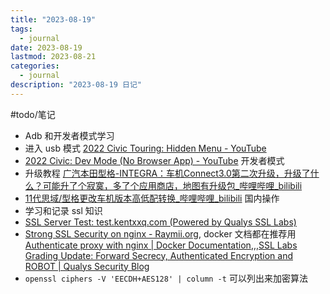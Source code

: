 ```yaml
---
title: "2023-08-19"
tags:
  - journal
date: 2023-08-19
lastmod: 2023-08-21
categories:
  - journal
description: "2023-08-19 日记"
---
```


#todo/笔记

- Adb 和开发者模式学习
- 进入 usb 模式 [2022 Civic Touring: Hidden Menu - YouTube](https://www.youtube.com/watch?v=6hcOzI_97kE)
- [2022 Civic: Dev Mode (No Browser App) - YouTube](https://www.youtube.com/watch?v=_evb-wZclwI) 开发者模式
- 升级教程 [广汽本田型格-INTEGRA：车机Connect3.0第二次升级，升级了什么？可能升了个寂寞，多了个应用商店，地图有升级包\_哔哩哔哩\_bilibili](https://www.bilibili.com/video/BV1b44y1A7PM/?spm_id_from=333.337.search-card.all.click&vd_source=3f8a7a9cfa796e140d94e90eb3af4c90)
- [11代思域/型格更改车机版本高低配转换\_哔哩哔哩\_bilibili](https://www.bilibili.com/video/BV16o4y1c7QG/?vd_source=3f8a7a9cfa796e140d94e90eb3af4c90) 国内操作
- 学习和记录 ssl 知识
- [SSL Server Test: test.kentxxq.com (Powered by Qualys SSL Labs)](https://globalsign.ssllabs.com/analyze.html?d=test.kentxxq.com)
- [Strong SSL Security on nginx - Raymii.org](https://raymii.org/s/tutorials/Strong_SSL_Security_On_nginx.html#toc_7),  docker 文档都在推荐用 [Authenticate proxy with nginx | Docker Documentation](https://docs.docker.com/registry/recipes/nginx/),,,[SSL Labs Grading Update: Forward Secrecy, Authenticated Encryption and ROBOT | Qualys Security Blog](https://blog.qualys.com/product-tech/2018/02/02/forward-secrecy-authenticated-encryption-and-robot-grading-update?_ga=2.191093034.1431042741.1692449662-492235284.1692449662)
- `openssl ciphers -V 'EECDH+AES128' | column -t` 可以列出来加密算法
